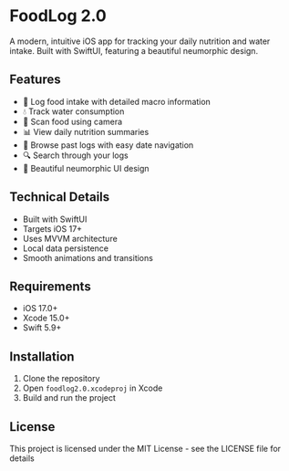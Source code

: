 # FoodLog 2.0

A modern, intuitive iOS app for tracking your daily nutrition and water intake. Built with SwiftUI, featuring a beautiful neumorphic design.

## Features

- 📝 Log food intake with detailed macro information
- 💧 Track water consumption
- 📸 Scan food using camera
- 📊 View daily nutrition summaries
- 📅 Browse past logs with easy date navigation
- 🔍 Search through your logs
- 📱 Beautiful neumorphic UI design

## Technical Details

- Built with SwiftUI
- Targets iOS 17+
- Uses MVVM architecture
- Local data persistence
- Smooth animations and transitions

## Requirements

- iOS 17.0+
- Xcode 15.0+
- Swift 5.9+

## Installation

1. Clone the repository
2. Open `foodlog2.0.xcodeproj` in Xcode
3. Build and run the project

## License

This project is licensed under the MIT License - see the LICENSE file for details 